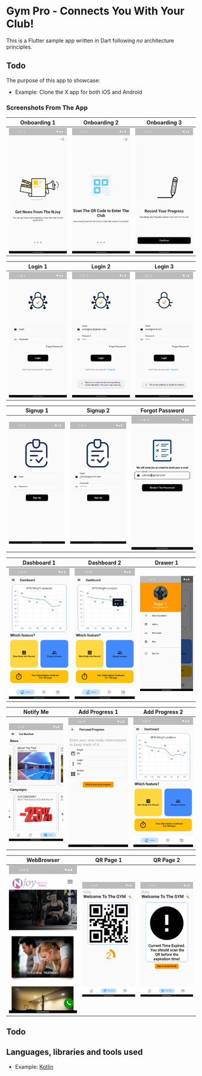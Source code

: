 # Gym Pro - Connects You With Your Club!

This is a Flutter sample app written in Dart following *no* architecture principles.

## Todo
The purpose of this app to showcase:

- Example: Clone the X app for both iOS and Android


### Screenshots From The App

Onboarding 1 | Onboarding 2 | Onboarding 3
:-------------------------:|:-------------------------:|:-------------------------:|
<img src="images/onboarding_1.png" style="width:275"/> | <img src="images/onboarding_2.png" style="width:275"/> | <img src="images/onboarding_3.png" style="width:275"/> |

Login 1 | Login 2 | Login 3
:-------------------------:|:-------------------------:|:-------------------------:|
<img src="images/login_1.png" style="width:275"/> | <img src="images/login_2.png" style="width:275"/> | <img src="images/login_3.png" style="width:275"/> |

Signup 1 | Signup 2 | Forgot Password
:-------------------------:|:-------------------------:|:-------------------------:|
<img src="images/signup_1.png" style="width:275"/> | <img src="images/signup_2.png" style="width:275"/> | <img src="images/forgot_password_1.png" style="width:275"/> |

Dashboard 1 | Dashboard 2 | Drawer 1
:-------------------------:|:-------------------------:|:-------------------------:|
<img src="images/dashboard_1.png" style="width:275"/> | <img src="images/dashboard_2.png" style="width:275"/> | <img src="images/drawer_1.png" style="width:275"/> |

Notify Me | Add Progress 1 | Add Progress 2
:-------------------------:|:-------------------------:|:-------------------------:|
<img src="images/notify_page_1.png" style="width:275"/> | <img src="images/add_progress_2.png" style="width:275"/> | <img src="images/add_progress_3.png" style="width:275"/> |

WebBrowser | QR Page 1   | QR Page 2
:-------------------------:|:-------------------------:|:-------------------------:|
<img src="images/notify_page_2.png" style="width:275"/> | <img src="images/qr_page_1.png" style="width:275"/> | <img src="images/qr_page_2.png" style="width:275"/> |

## Todo

## Languages, libraries and tools used
- Example: [Kotlin](https://kotlinlang.org/)

